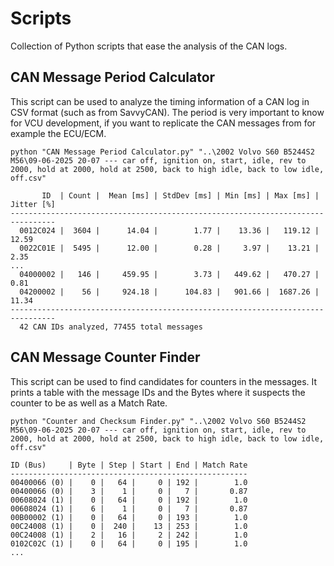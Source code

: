 # Scripts

Collection of Python scripts that ease the analysis of the CAN logs.


## CAN Message Period Calculator

This script can be used to analyze the timing information of a CAN log in CSV
format (such as from SavvyCAN). The period is very important to know for
VCU development, if you want to replicate the CAN messages from for example
the ECU/ECM.

```
python "CAN Message Period Calculator.py" "..\2002 Volvo S60 B5244S2 M56\09-06-2025 20-07 --- car off, ignition on, start, idle, rev to 2000, hold at 2000, hold at 2500, back to high idle, back to low idle, off.csv"

       ID  | Count |  Mean [ms] | StdDev [ms] | Min [ms] | Max [ms] | Jitter [%]
--------------------------------------------------------------------------------
  0012C024 |  3604 |      14.04 |        1.77 |    13.36 |   119.12 |      12.59
  0022C01E |  5495 |      12.00 |        0.28 |     3.97 |    13.21 |       2.35
...
  04000002 |   146 |     459.95 |        3.73 |   449.62 |   470.27 |       0.81
  04200002 |    56 |     924.18 |      104.83 |   901.66 |  1687.26 |      11.34
--------------------------------------------------------------------------------
  42 CAN IDs analyzed, 77455 total messages

```

## CAN Message Counter Finder

This script can be used to find candidates for counters in the messages.
It prints a table with the message IDs and the Bytes where it suspects the
counter to be as well as a Match Rate.

```
python "Counter and Checksum Finder.py" "..\2002 Volvo S60 B5244S2 M56\09-06-2025 20-07 --- car off, ignition on, start, idle, rev to 2000, hold at 2000, hold at 2500, back to high idle, back to low idle, off.csv"

ID (Bus)     | Byte | Step | Start | End | Match Rate
-----------------------------------------------------
00400066 (0) |    0 |   64 |     0 | 192 |        1.0
00400066 (0) |    3 |    1 |     0 |   7 |       0.87
00608024 (1) |    0 |   64 |     0 | 192 |        1.0
00608024 (1) |    6 |    1 |     0 |   7 |       0.87
00B00002 (1) |    0 |   64 |     0 | 193 |        1.0
00C24008 (1) |    0 |  240 |    13 | 253 |        1.0
00C24008 (1) |    2 |   16 |     2 | 242 |        1.0
0102C02C (1) |    0 |   64 |     0 | 195 |        1.0
...
```

